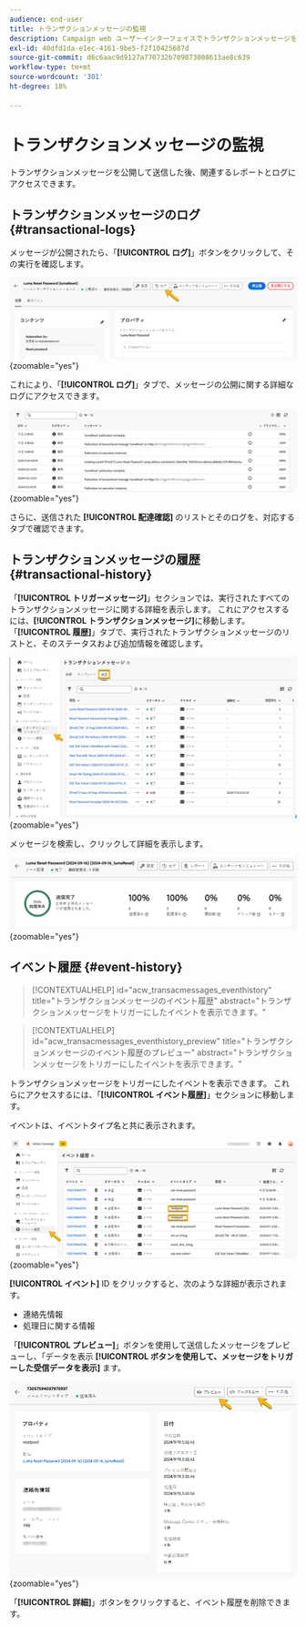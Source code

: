 ```yaml
---
audience: end-user
title: トランザクションメッセージの監視
description: Campaign web ユーザーインターフェイスでトランザクションメッセージを監視する方法について説明します。
exl-id: 40dfd1da-e1ec-4161-9be5-f2f10425687d
source-git-commit: d6c6aac9d9127a770732b709873008613ae8c639
workflow-type: tm+mt
source-wordcount: '301'
ht-degree: 18%

---
```


# トランザクションメッセージの監視

トランザクションメッセージを公開して送信した後、関連するレポートとログにアクセスできます。

## トランザクションメッセージのログ {#transactional-logs}

メッセージが公開されたら、「**[!UICONTROL ログ]**」ボタンをクリックして、その実行を確認します。

![ トランザクションメッセージインターフェイスの「ログ」ボタンを示すスクリーンショット。](assets/transactional-logs.png){zoomable="yes"}

これにより、「**[!UICONTROL ログ]**」タブで、メッセージの公開に関する詳細なログにアクセスできます。

![ 「ログ」タブの詳細なログリストを示したスクリーンショット。](assets/transactional-logslist.png){zoomable="yes"}

さらに、送信された **[!UICONTROL 配達確認]** のリストとそのログを、対応するタブで確認できます。

## トランザクションメッセージの履歴 {#transactional-history}

「**[!UICONTROL トリガーメッセージ]**」セクションでは、実行されたすべてのトランザクションメッセージに関する詳細を表示します。 これにアクセスするには、**[!UICONTROL トランザクションメッセージ]**&#x200B;に移動します。「**[!UICONTROL 履歴]**」タブで、実行されたトランザクションメッセージのリストと、そのステータスおよび追加情報を確認します。

![ 実行されたトランザクションメッセージのリストを含む「履歴」タブを示すスクリーンショット。](assets/transactional-history.png){zoomable="yes"}

メッセージを検索し、クリックして詳細を表示します。

![ 選択したトランザクションメッセージの詳細なレポートを示すスクリーンショット。](assets/transactional-reporting.png){zoomable="yes"}

## イベント履歴 {#event-history}

>[!CONTEXTUALHELP]
>id="acw_transacmessages_eventhistory"
>title="トランザクションメッセージのイベント履歴"
>abstract="トランザクションメッセージをトリガーにしたイベントを表示できます。"

>[!CONTEXTUALHELP]
>id="acw_transacmessages_eventhistory_preview"
>title="トランザクションメッセージのイベント履歴のプレビュー"
>abstract="トランザクションメッセージをトリガーにしたイベントを表示できます。"

トランザクションメッセージをトリガーにしたイベントを表示できます。 これらにアクセスするには、「**[!UICONTROL イベント履歴]**」セクションに移動します。

イベントは、イベントタイプ名と共に表示されます。

![ イベントタイプ名を含んだイベント履歴セクションを示すスクリーンショット。](assets/event-history.png){zoomable="yes"}

**[!UICONTROL イベント]** ID をクリックすると、次のような詳細が表示されます。

* 連絡先情報
* 処理日に関する情報

「**[!UICONTROL プレビュー]**」ボタンを使用して送信したメッセージをプレビューし、「データを表示 **[!UICONTROL ボタンを使用して、メッセージをトリガーした受信データを表示]** ます。

![ プレビューやデータ表示のオプションを含む、詳細なイベント情報を示すスクリーンショット。](assets/event-details.png){zoomable="yes"}

「**[!UICONTROL 詳細]**」ボタンをクリックすると、イベント履歴を削除できます。